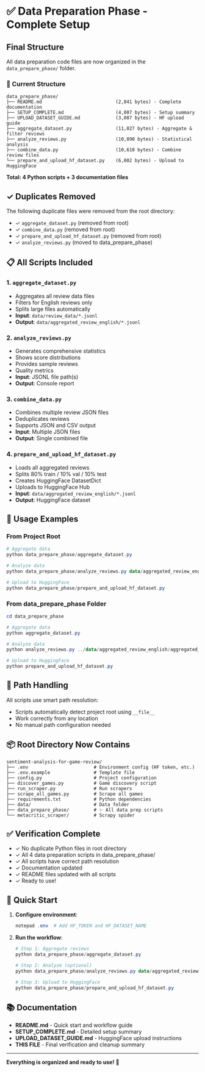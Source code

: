 # ✅ Data Preparation Phase - Complete Setup

## Final Structure

All data preparation code files are now organized in the `data_prepare_phase/` folder.

### 📂 Current Structure

```
data_prepare_phase/
├── README.md                           (2,841 bytes) - Complete documentation
├── SETUP_COMPLETE.md                   (4,007 bytes) - Setup summary
├── UPLOAD_DATASET_GUIDE.md             (3,087 bytes) - HF upload guide
├── aggregate_dataset.py                (11,027 bytes) - Aggregate & filter reviews
├── analyze_reviews.py                  (10,890 bytes) - Statistical analysis
├── combine_data.py                     (10,610 bytes) - Combine review files
└── prepare_and_upload_hf_dataset.py    (6,002 bytes) - Upload to HuggingFace
```

**Total: 4 Python scripts + 3 documentation files**

## ✓ Duplicates Removed

The following duplicate files were removed from the root directory:
- ✓ `aggregate_dataset.py` (removed from root)
- ✓ `combine_data.py` (removed from root)
- ✓ `prepare_and_upload_hf_dataset.py` (removed from root)
- ✓ `analyze_reviews.py` (moved to data_prepare_phase)

## 📋 All Scripts Included

### 1. `aggregate_dataset.py`
- Aggregates all review data files
- Filters for English reviews only
- Splits large files automatically
- **Input**: `data/review_data/*.jsonl`
- **Output**: `data/aggregated_review_english/*.jsonl`

### 2. `analyze_reviews.py`
- Generates comprehensive statistics
- Shows score distributions
- Provides sample reviews
- Quality metrics
- **Input**: JSONL file path(s)
- **Output**: Console report

### 3. `combine_data.py`
- Combines multiple review JSON files
- Deduplicates reviews
- Supports JSON and CSV output
- **Input**: Multiple JSON files
- **Output**: Single combined file

### 4. `prepare_and_upload_hf_dataset.py`
- Loads all aggregated reviews
- Splits 80% train / 10% val / 10% test
- Creates HuggingFace DatasetDict
- Uploads to HuggingFace Hub
- **Input**: `data/aggregated_review_english/*.jsonl`
- **Output**: HuggingFace dataset

## 🎯 Usage Examples

### From Project Root
```powershell
# Aggregate data
python data_prepare_phase/aggregate_dataset.py

# Analyze data
python data_prepare_phase/analyze_reviews.py data/aggregated_review_english/aggregated_reviews_english.jsonl

# Upload to HuggingFace
python data_prepare_phase/prepare_and_upload_hf_dataset.py
```

### From data_prepare_phase Folder
```powershell
cd data_prepare_phase

# Aggregate data
python aggregate_dataset.py

# Analyze data
python analyze_reviews.py ../data/aggregated_review_english/aggregated_reviews_english.jsonl

# Upload to HuggingFace
python prepare_and_upload_hf_dataset.py
```

## 🔧 Path Handling

All scripts use smart path resolution:
- Scripts automatically detect project root using `__file__`
- Work correctly from any location
- No manual path configuration needed

## 📦 Root Directory Now Contains

```
sentiment-analysis-for-game-review/
├── .env                        # Environment config (HF token, etc.)
├── .env.example                # Template file
├── config.py                   # Project configuration
├── discover_games.py           # Game discovery script
├── run_scraper.py              # Run scrapers
├── scrape_all_games.py         # Scrape all games
├── requirements.txt            # Python dependencies
├── data/                       # Data folder
├── data_prepare_phase/         # ✨ All data prep scripts
└── metacritic_scraper/         # Scrapy spider
```

## ✅ Verification Complete

- ✓ No duplicate Python files in root directory
- ✓ All 4 data preparation scripts in data_prepare_phase/
- ✓ All scripts have correct path resolution
- ✓ Documentation updated
- ✓ README files updated with all scripts
- ✓ Ready to use!

## 🚀 Quick Start

1. **Configure environment**:
   ```powershell
   notepad .env  # Add HF_TOKEN and HF_DATASET_NAME
   ```

2. **Run the workflow**:
   ```powershell
   # Step 1: Aggregate reviews
   python data_prepare_phase/aggregate_dataset.py
   
   # Step 2: Analyze (optional)
   python data_prepare_phase/analyze_reviews.py data/aggregated_review_english/aggregated_reviews_english.jsonl
   
   # Step 3: Upload to HuggingFace
   python data_prepare_phase/prepare_and_upload_hf_dataset.py
   ```

## 📚 Documentation

- **README.md** - Quick start and workflow guide
- **SETUP_COMPLETE.md** - Detailed setup summary
- **UPLOAD_DATASET_GUIDE.md** - HuggingFace upload instructions
- **THIS FILE** - Final verification and cleanup summary

---

**Everything is organized and ready to use!** 🎉
